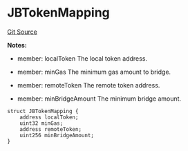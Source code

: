 # JBTokenMapping
[Git Source](https://github.com/Bananapus/nana-suckers/blob/faba69dd26a284c037886fb39a0fe6a34055e8dd/src/structs/JBTokenMapping.sol)

**Notes:**
- member: localToken The local token address.

- member: minGas The minimum gas amount to bridge.

- member: remoteToken The remote token address.

- member: minBridgeAmount The minimum bridge amount.


```solidity
struct JBTokenMapping {
    address localToken;
    uint32 minGas;
    address remoteToken;
    uint256 minBridgeAmount;
}
```

